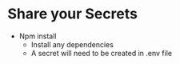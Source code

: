 # Share your Secrets

- Npm install 
  - Install any dependencies
  - A secret will need to be created in .env file
